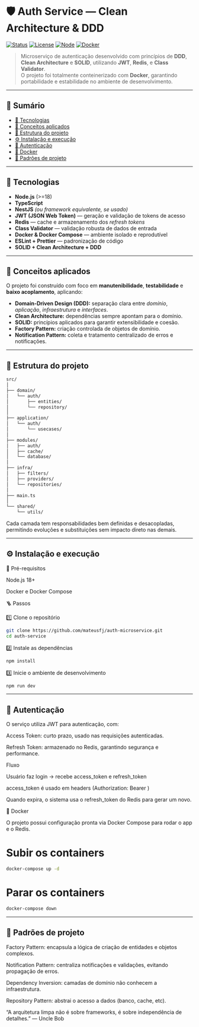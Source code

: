 # 🛡️ Auth Service — Clean Architecture & DDD

[![Status](https://img.shields.io/badge/status-active-success.svg)]()
[![License](https://img.shields.io/badge/license-MIT-blue.svg)](./LICENSE)
[![Node](https://img.shields.io/badge/node-%3E%3D18-green.svg)]()
[![Docker](https://img.shields.io/badge/docker-ready-blue.svg)]()

> Microserviço de autenticação desenvolvido com princípios de **DDD**, **Clean Architecture** e **SOLID**, utilizando **JWT**, **Redis**, e **Class Validator**.  
> O projeto foi totalmente conteinerizado com **Docker**, garantindo portabilidade e estabilidade no ambiente de desenvolvimento.

---

## 📖 Sumário

- [🚀 Tecnologias](#-tecnologias)
- [🧠 Conceitos aplicados](#-conceitos-aplicados)
- [📂 Estrutura do projeto](#-estrutura-do-projeto)
- [⚙️ Instalação e execução](#️-instalação-e-execução)
- [🔑 Autenticação](#-autenticação)
- [🐳 Docker](#-docker)
- [🧩 Padrões de projeto](#-padrões-de-projeto)

---

## 🚀 Tecnologias

- **Node.js** (>=18)
- **TypeScript**
- **NestJS** _(ou framework equivalente, se usado)_
- **JWT (JSON Web Token)** — geração e validação de tokens de acesso
- **Redis** — cache e armazenamento dos _refresh tokens_
- **Class Validator** — validação robusta de dados de entrada
- **Docker & Docker Compose** — ambiente isolado e reprodutível
- **ESLint + Prettier** — padronização de código
- **SOLID + Clean Architecture + DDD**

---

## 🧠 Conceitos aplicados

O projeto foi construído com foco em **manutenibilidade**, **testabilidade** e **baixo acoplamento**, aplicando:

- **Domain-Driven Design (DDD):** separação clara entre _domínio_, _aplicação_, _infraestrutura_ e _interfaces_.
- **Clean Architecture:** dependências sempre apontam para o domínio.
- **SOLID:** princípios aplicados para garantir extensibilidade e coesão.
- **Factory Pattern:** criação controlada de objetos de domínio.
- **Notification Pattern:** coleta e tratamento centralizado de erros e notificações.

---

## 📂 Estrutura do projeto

```bash
src/
│
├── domain/
│   └── auth/
│       ├── entities/
│       └── repository/
│
├── application/
│   └── auth/
│       └── usecases/
│
├── modules/
│   ├── auth/
│   ├── cache/
│   └── database/
│
├── infra/
│   ├── filters/
│   ├── providers/
│   └── repositories/
│
├── main.ts
│
└── shared/
    └── utils/
```

Cada camada tem responsabilidades bem definidas e desacopladas, permitindo evoluções e substituições sem impacto direto nas demais.

---

## ⚙️ Instalação e execução

🔧 Pré-requisitos

Node.js 18+

Docker e Docker Compose

🪜 Passos

1️⃣ Clone o repositório

```bash
git clone https://github.com/mateusfj/auth-microservice.git
cd auth-service
```

2️⃣ Instale as dependências

```bash
npm install
```

3️⃣ Inicie o ambiente de desenvolvimento

```bash
npm run dev
```

---

## 🔑 Autenticação

O serviço utiliza JWT para autenticação, com:

Access Token: curto prazo, usado nas requisições autenticadas.

Refresh Token: armazenado no Redis, garantindo segurança e performance.

Fluxo

Usuário faz login → recebe access_token e refresh_token

access_token é usado em headers (Authorization: Bearer <token>)

Quando expira, o sistema usa o refresh_token do Redis para gerar um novo.

🐳 Docker

O projeto possui configuração pronta via Docker Compose para rodar o app e o Redis.

# Subir os containers

```bash
docker-compose up -d
```

# Parar os containers

```bash
docker-compose down
```

---

## 🧩 Padrões de projeto

Factory Pattern: encapsula a lógica de criação de entidades e objetos complexos.

Notification Pattern: centraliza notificações e validações, evitando propagação de erros.

Dependency Inversion: camadas de domínio não conhecem a infraestrutura.

Repository Pattern: abstrai o acesso a dados (banco, cache, etc).

“A arquitetura limpa não é sobre frameworks, é sobre independência de detalhes.”
— Uncle Bob
